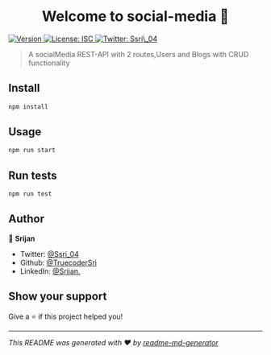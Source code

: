 <h1 align="center">Welcome to social-media 👋</h1>
<p>
  <a href="https://www.npmjs.com/package/social-media" target="_blank">
    <img alt="Version" src="https://img.shields.io/npm/v/social-media.svg">
  </a>
  <a href="#" target="_blank">
    <img alt="License: ISC" src="https://img.shields.io/badge/License-ISC-yellow.svg" />
  </a>
  <a href="https://twitter.com/Ssri\_04" target="_blank">
    <img alt="Twitter: Ssri\_04" src="https://img.shields.io/twitter/follow/Ssri\_04.svg?style=social" />
  </a>
</p>

> A socialMedia REST-API with 2 routes,Users and Blogs with CRUD functionality

## Install

```sh
npm install
```

## Usage

```sh
npm run start
```

## Run tests

```sh
npm run test
```

## Author

👤 **Srijan**

* Twitter: [@Ssri\_04](https://twitter.com/Ssri\_04)
* Github: [@TruecoderSri](https://github.com/TruecoderSri)
* LinkedIn: [@Srijan.](https://linkedin.com/in/Srijan.)

## Show your support

Give a ⭐️ if this project helped you!

***
_This README was generated with ❤️ by [readme-md-generator](https://github.com/kefranabg/readme-md-generator)_
